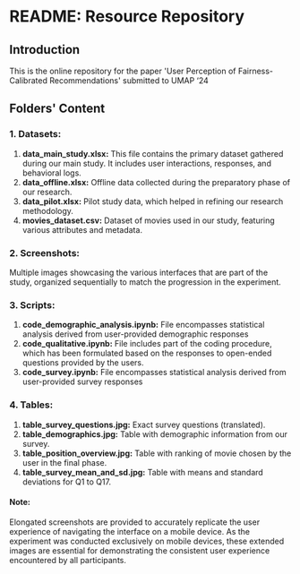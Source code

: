 # README: Resource Repository

## Introduction

This is the online repository for the paper 'User Perception of Fairness-Calibrated Recommendations' submitted to UMAP ‘24

## Folders' Content

### 1. Datasets:
1. **data_main_study.xlsx:** This file contains the primary dataset gathered during our main study. It includes user interactions, responses, and behavioral logs.
2. **data_offline.xlsx:** Offline data collected during the preparatory phase of our research.
3. **data_pilot.xlsx:** Pilot study data, which helped in refining our research methodology.
4. **movies_dataset.csv:** Dataset of movies used in our study, featuring various attributes and metadata.

### 2. Screenshots:
Multiple images showcasing the various interfaces that are part of the study, organized sequentially to match the progression in the experiment.

### 3. Scripts:
1. **code_demographic_analysis.ipynb:** File encompasses statistical analysis derived from user-provided demographic responses
2. **code_qualitative.ipynb:** File includes part of the coding procedure, which has been formulated based on the responses to open-ended questions provided by the users.
3. **code_survey.ipynb:** File encompasses statistical analysis derived from user-provided survey responses

### 4. Tables:
1. **table_survey_questions.jpg:** Exact survey questions (translated).
2. **table_demographics.jpg:** Table with demographic information from our survey.
3. **table_position_overview.jpg:** Table with ranking of movie chosen by the user in the final phase.
4. **table_survey_mean_and_sd.jpg:** Table with means and standard deviations for Q1 to Q17.

#### Note: 
Elongated screenshots are provided to accurately replicate the user experience of navigating the interface on a mobile device. As the experiment was conducted exclusively on mobile devices, these extended images are essential for demonstrating the consistent user experience encountered by all participants.
